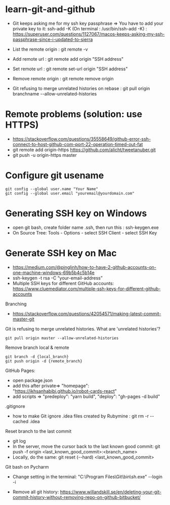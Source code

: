 # learn-git-and-github

- Git keeps asking me for my ssh key passphrase => You have to add your private key to it: ssh-add -K (On terminal : /usr/bin/ssh-add -K) : https://superuser.com/questions/1127067/macos-keeps-asking-my-ssh-passphrase-since-i-updated-to-sierra

- List the remote origin : git remote -v 

- Add remote url : git remote add origin "SSH address"

- Set remote url : git remote set-url origin "SSH address"

- Remove remote origin : git remote remove origin

- Git refusing to merge unrelated histories on rebase : git pull origin branchname --allow-unrelated-histories


# Remote problems (solution: use HTTPS)
- https://stackoverflow.com/questions/35558649/github-error-ssh-connect-to-host-github-com-port-22-operation-timed-out-fat
- git remote add origin-https https://github.com/alicht/tweetanuber.git
- git push -u origin-https master

# Configure git usename
```
git config --global user.name "Your Name"
git config --global user.email "youremail@yourdomain.com"
```

# Generating SSH key on Windows
- open git bash, create folder name .ssh, then run this : ssh-keygen.exe
- On Source Tree: Tools - Options - select SSH Client - select SSH Key

# Generate SSH key on Mac
- https://medium.com/@pinglinh/how-to-have-2-github-accounts-on-one-machine-windows-69b5b4c5b14e
- ssh-keygen -t rsa -C “your-email-address”
- Multiple SSH keys for different GitHub accounts: https://www.cluemediator.com/multiple-ssh-keys-for-different-github-accounts

Branching
- https://stackoverflow.com/questions/42054571/making-latest-commit-master-git

Git is refusing to merge unrelated histories. What are 'unrelated histories'?
```
git pull origin master --allow-unrelated-histories
```

Remove branch local & remote
```
git branch -d {local_branch}
git push origin -d {remote_branch}
```

GitHub Pages:
- open package.json
- add this after private=> "homepage": "https://ikhsanhabibi.github.io/robot-cards-react"
- add scripts => "predeploy": "yarn build", "deploy": "gh-pages -d build"

.gitignore
- how to make Git ignore .idea files created by Rubymine : git rm -r --cached .idea

Reset branch to the last commit
- git log
- In the server, move the cursor back to the last known good commit: git push -f origin <last_known_good_commit>:<branch_name>
- Locally, do the same: git reset (--hard) <last_known_good_commit>

Git bash on Pycharm
- Change setting in the terminal: "C:\Program Files\Git\bin\sh.exe" --login -i

- Remove all git history: https://www.willandskill.se/en/deleting-your-git-commit-history-without-removing-repo-on-github-bitbucket/
